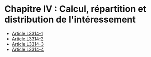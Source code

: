 # Chapitre IV : Calcul, répartition et distribution de l'intéressement

* [Article L3314-1](./LEGIARTI000006902970.md)
* [Article L3314-2](./LEGIARTI000006902971.md)
* [Article L3314-3](./LEGIARTI000006902972.md)
* [Article L3314-4](./LEGIARTI000006902974.md)

